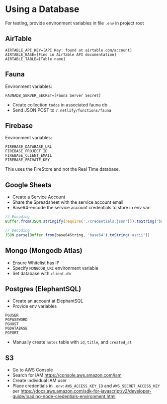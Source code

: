 # Using a Database

For testing, provide environment variables in file `.env` in project root

## AirTable

```
AIRTABLE_API_KEY=[API Key: found at airtable.com/account]
AIRTABLE_BASE=[Find in AirTable API documentation]
AIRTABLE_TABLE=[Table name]
```

## Fauna

Environment variables:

```
FAUNADB_SERVER_SECRET=[Fauna Server Secret]
```

- Create collection `todos` in associated fauna db
- Send JSON POST to `/.netlify/functions/fauna`

## Firebase

Environment variables:

```
FIREBASE_DATABASE_URL
FIREBASE_PROJECT_ID
FIREBASE_CLIENT_EMAIL
FIREBASE_PRIVATE_KEY
```

This uses the FireStore and not the Real Time database.

## Google Sheets

- Create a Service Account
- Share the Spreadsheet with the service account email
- Base64-encode the service account credentials to store in env var:

```js
// Encoding
Buffer.from(JSON.stringify(require('./credentials.json'))).toString('base64')

// Decoding
JSON.parse(Buffer.from(base64String, 'base64').toString('ascii'))
```

## Mongo (Mongodb Atlas)

- Ensure Whitelist has IP
- Specify `MONGODB_URI` environment variable
- Set database with `client.db`

## Postgres (ElephantSQL)

- Create an account at ElephantSQL
- Provide env variables

```
PGUSER
PGPASSWORD
PGHOST
PGDATABASE
PGPORT
```

- Manually create `notes` table with `id`, `title`, and `created_at`

## S3

- Go to AWS Console
- Search for IAM https://console.aws.amazon.com/iam
- Create individual IAM user
- Place credentials in `.env`: `AWS_ACCESS_KEY_ID` and `AWS_SECRET_ACCESS_KEY` per
https://docs.aws.amazon.com/sdk-for-javascript/v2/developer-guide/loading-node-credentials-environment.html